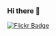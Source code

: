 ### Hi there 👋



[![Flickr Badge](https://img.shields.io/badge/?style=flat-square&labelColor=1ca0f1&logo=flickr&logoColor=white&link=https://www.flickr.com/photos/189078704@N02/)](https://www.flickr.com/photos/189078704@N02/)
<!--
**szymonlipinski/szymonlipinski** is a ✨ _special_ ✨ repository because its `README.md` (this file) appears on your GitHub profile.

Here are some ideas to get you started:

- 🔭 I’m currently working on ...
- 🌱 I’m currently learning ...
- 👯 I’m looking to collaborate on ...
- 🤔 I’m looking for help with ...
- 💬 Ask me about ...
- 📫 How to reach me: ...
- 😄 Pronouns: ...
- ⚡ Fun fact: ...
-->
